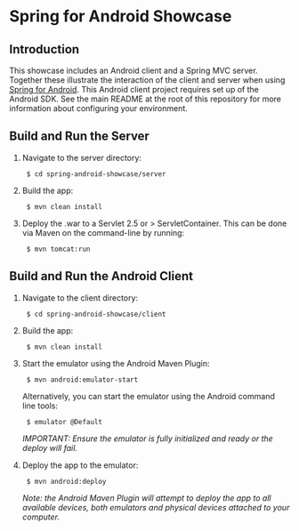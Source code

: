 # Spring for Android Showcase

## Introduction

This showcase includes an Android client and a Spring MVC server. Together these illustrate the interaction of the client and server when using [Spring for Android](http://www.springsource.org/spring-android).  This Android client project requires set up of the Android SDK. See the main README at the root of this repository for more information about configuring your environment.

## Build and Run the Server

1. Navigate to the server directory:

		$ cd spring-android-showcase/server

2. Build the app:

		$ mvn clean install

3. Deploy the .war to a Servlet 2.5 or > ServletContainer. This can be done via Maven on the command-line by running:

		$ mvn tomcat:run


## Build and Run the Android Client

1. Navigate to the client directory:

		$ cd spring-android-showcase/client

2. Build the app:

		$ mvn clean install

3. Start the emulator using the Android Maven Plugin:

		$ mvn android:emulator-start

	Alternatively, you can start the emulator using the Android command line tools:

		$ emulator @Default

	_IMPORTANT: Ensure the emulator is fully initialized and ready or the deploy will fail._

4. Deploy the app to the emulator:

		$ mvn android:deploy

	_Note: the Android Maven Plugin will attempt to deploy the app to all available devices, both emulators and physical devices attached to your computer._
